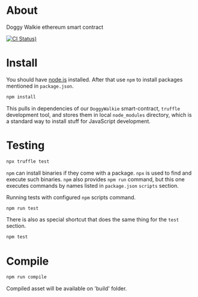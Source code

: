 # About
Doggy Walkie ethereum smart contract

[![CI Status)](https://img.shields.io/travis/Doggy/Walkie.svg)](https://travis-ci.org/DoggyWalkie/eth-contract)

# Install
You should have [node.js](https://nodejs.org/en/) installed. After
that use `npm` to install packages mentioned in `package.json`.
```bash
npm install
```
This pulls in dependencies of our `DoggyWalkie` smart-contract,
`truffle` development tool, and stores them in local `node_modules`
directory, which is a standard way to install stuff for JavaScript
development.

# Testing
```bash
npx truffle test
```

`npm` can install binaries if they come with a package. `npx` is used
to find and execute such binaries. `npm` also provides `npm run`
command, but this one executes commands by names listed in
`package.json` `scripts` section.

Running tests with configured `npm` scripts command.
```bash
npm run test
```

There is also as special shortcut that does the same thing for the
`test` section.
```bash
npm test
```

# Compile
```bash
npm run compile
```

Compiled asset will be available on 'build' folder.
